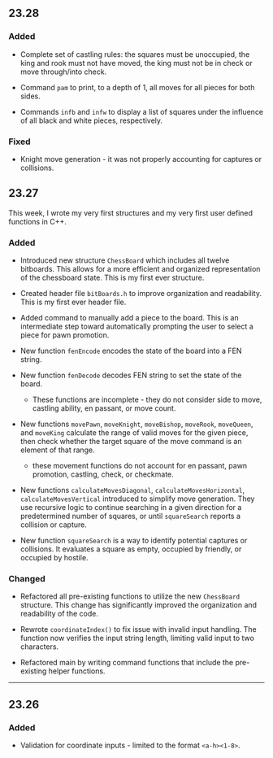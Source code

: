 ## 23.28

### Added

* Complete set of castling rules: the squares must be unoccupied, the king and rook must not
  have moved, the king must not be in check or move through/into check.

* Command `pam` to print, to a depth of 1, all moves for all pieces for both sides.

* Commands `infb` and `infw` to display a list of squares under the influence of all black and white pieces,
  respectively.

### Fixed

* Knight move generation - it was not properly accounting for captures or collisions.

## 23.27

This week, I wrote my very first structures and my very first user defined functions in C++.

### Added

* Introduced new structure `ChessBoard` which includes all twelve bitboards. This allows for a more efficient and
  organized representation of the chessboard state. This is my first ever structure.


* Created header file ``bitBoards.h`` to improve organization and readability. This is my first ever header file.


* Added command to manually add a piece to the board. This is an intermediate step toward automatically prompting the
  user to select a piece for pawn promotion.


* New function ``fenEncode`` encodes the state of the board into a FEN string.
* New function ``fenDecode`` decodes FEN string to set the state of the board.
    * These functions are incomplete - they do not consider side to move, castling ability, en passant, or move count.


* New functions ``movePawn``, `moveKnight`, `moveBishop`, `moveRook`, `moveQueen`, and `moveKing` calculate the range
  of valid moves for the given piece, then check whether the target square of the move command is an element of that
  range.
    * these movement functions do not account for en passant, pawn promotion, castling, check, or checkmate.


* New functions `calculateMovesDiagonal`, `calculateMovesHorizontal`, `calculateMovesVertical` introduced to simplify
  move generation. They use recursive logic to continue searching in a given direction for a predetermined number of
  squares, or until `squareSearch` reports a collision or capture.


* New function ``squareSearch`` is a way to identify potential captures or collisions. It evaluates a square as
  empty, occupied by friendly, or occupied by hostile.

### Changed

* Refactored all pre-existing functions to utilize the new `ChessBoard` structure. This change has significantly
  improved the organization and readability of the code.

* Rewrote ``coordinateIndex()`` to fix issue with invalid input handling. The function now verifies the input string
  length, limiting valid input to two characters.

* Refactored main by writing command functions that include the pre-existing helper functions.

---

## 23.26

### Added

* Validation for coordinate inputs - limited to the format `<a-h><1-8>`.
